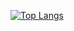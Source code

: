 [![Top Langs](https://github-readme-stats.vercel.app/api/top-langs/?username=nmccooey)](https://github.com/anuraghazra/github-readme-stats)
